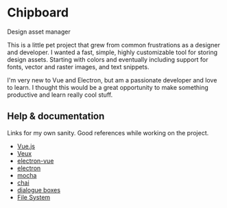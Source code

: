 <!--
# electron-vue-template
This repo is combination of [this](https://auth0.com/blog/electron-tutorial-building-modern-desktop-apps-with-vue-js/) and [this](https://github.com/SimulatedGREG/electron-vue/issues/855) solutions for updating electron in [simulatedgreg/electron-vue boilerplate](https://github.com/SimulatedGREG/electron-vue).

Project generated with parameters:

* Sass / Scc enabled
* axios
* vue-electron
* vue-router
* vuex
* ESLint (Standard)
* Unit testing Karma + Mocha
* end-toend testing Spectron + Mocha
* build with electron-builder

## For windows users:
if you need vue devtools extension, when uncomment strings 14 - 21 in `src/main/index.dev.js`, but when you have to delete `DevTools Extensions` file in `C:\Users\%USER%\AppData\Roaming\Electron` before every dev launch

Vue devtools on Mac and Linux not testet, but seems, that it is only windows related problem
-->
# Chipboard
Design asset manager

This is a little pet project that grew from common frustrations as a designer and developer. I wanted a fast, simple, highly customizable tool for storing design assets. Starting with colors and eventually including support for fonts, vector and raster images, and text snippets.

I'm very new to Vue and Electron, but am a passionate developer and love to learn. I thought this would be a great opportunity to make something productive and learn really cool stuff.

## Help & documentation
Links for my own sanity. Good references while working on the project.
* [Vue.js](https://vuejs.org/v2/guide/)
* [Veux](https://vuex.vuejs.org/)
* [electron-vue](https://simulatedgreg.gitbooks.io/electron-vue/content/en/)
* [electron](https://electronjs.org/docs)
* [mocha](https://mochajs.org/)
* [chai](https://www.chaijs.com/)
* [dialogue boxes](https://github.com/electron/electron/blob/v0.36.9/docs/api/dialog.md#dialogshowopendialogbrowserwindow-options-callback)
* [File System](https://nodejs.org/api/fs.html#fs_file_system)
